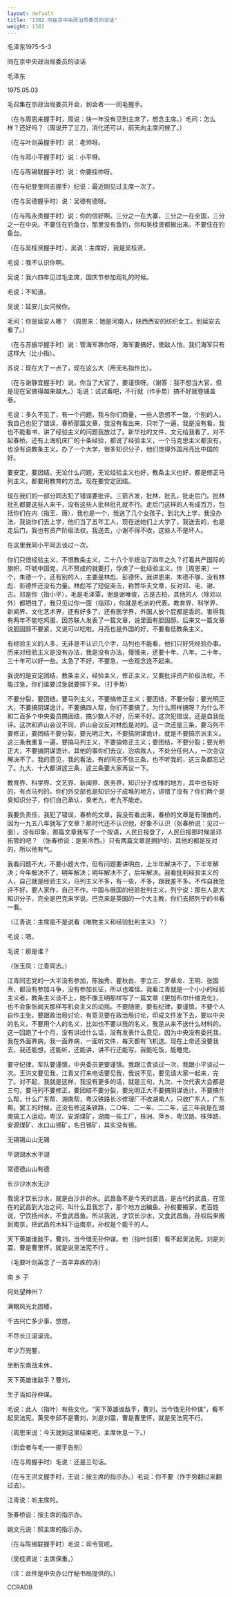 ```yaml
---
layout: default
title: "1382.同在京中央政治局委员的谈话"
weight: 1382
---
```


毛泽东1975-5-3

同在京中央政治局委员的谈话

毛泽东

1975.05.03

毛召集在京政治局委员开会，到会者一一同毛握手。

（在与周恩来握手时，周说：快一年没有见到主席了，想念主席。）毛问：怎么样？还好吗？（周说开了三刀，消化还可以，前天向主席问候了。）

（在与叶剑英握手时）说：老帅呀。

（在与邓小平握手时）说：小平呀。

（在与陈锡联握手时）说：你要挂帅呀。

（在与纪登奎同志握手）纪说：最近刚见过主席一次了。

（在与吴德握手时）说：吴德有德呀。

（在与陈永贵握手时）说：你的信好啊。三分之一在大寨，三分之一在全国，三分之一在中央。不要住在钓鱼台，那里没有鱼钓，你和吴桂贤都搬出来。不要住在钓鱼台。

（在与吴桂贤握手时），吴说：主席好，我是吴桂贤。

毛说：我不认识你啊。

吴说：我六四年见过毛主席，国庆节参加观礼的时候。

毛说：不知道。

吴说：延安儿女问候你。

毛问：你是延安人哪？  （周恩来：她是河南人，陕西西安的纺织女工。到延安去看了。）

（在与苏振华握手时）说：管海军靠你呀，海军要搞好，使敌人怕，我们海军只有这样大（比小指）。

苏说：现在大了一点了，现在这么大（用无名指作比）。

（在与谢静宜握手时）说，你当了大官了，要谨慎呀。（谢答：我不想当大官，但是现在官做得越来越大。）毛说：试试看吧，不行就（作手势）搞不好就卷铺盖卷。

毛说：多久不见了，有一个问题，我与你们商量，一些人思想不一致，个别的人。我自己也犯了错误，春桥那篇文章，我没有看出来，只听了一遍，我是没有看，我也不能看书，讲了经验主义的问题我放过了。新华社的文件，文元给我看了，对不起春桥。还有上海机床厂的十条经验，都说了经验主义，一个马克思主义都没有，也没有说教条主义。办了一个大学，很多知识分子，他们觉得外国月亮比中国的好。

要安定，要团结。无论什么问题，无论经验主义也好，教条主义也好，都是修正马列主义，都要用教育的方法。现在要安定团结。

现在我们的一部分同志犯了错误要批评。三箭齐发，批林，批孔，批走后门。批林批孔都要这些人来干，没有这些人批林批孔就不行。走后门这样的人有成百万，包括你们在内（指王、唐），我也是一个，我送了几个女孩子，到北大上学，我没办法，我说你们去上学，他们当了五年工人，现在送她们上大学了，我送去的，也是走后门，我也有资产阶级法权，我送去，小谢不得不收，这些人不是坏人。

在这里我同小平同志谈过一次。

你们只恨经验主义，不恨教条主义，二十八个半统治了四年之久？打着共产国际的旗帜，吓唬中国党，凡不赞成的就要打，俘虏了一批经验主义。你［周恩来］一个，朱德一个，还有别的人，主要是林彪、彭德怀。我讲恩来、朱德不够，没有林彪、彭德怀还没有力量。林彪写了短促突击，称赞华夫文章，反对邓、毛、谢、古。邓是你（指小平），毛是毛泽覃，谢是谢唯俊，古是古柏，其他的人（除邓以外）都牺牲了，我只见过你一面（指邓），你就是毛派的代表。教育界、科学界、新闻界、文化艺术界，还有好多了，还有医学界，外国人放个屁都是香的。害得我有两年不能吃鸡蛋，因苏联人发表了一篇文章，说里面有胆固醇。后来又一篇文章说胆固醇不要紧，又说可以吃啦。月亮也是外国的好，不要看低教条主义。

有经验主义的人多，无非是不认识几个字，马列也不能看，他们只好凭经验办事。历来对经验主义是没有办法，我是没有办法，慢慢来，还要十年、八年，二十年，三十年可以好一些。太急了不好，不要急，一些观念连不起来。

我说的是安定团结，教条主义，经验主义，修正主义，又要批评资产阶级法权，不能过急，你们谁要过急就要摔下来。（打手势）

不要分裂，要团结。要马列主义，不要搞修正主义；要团结，不要分裂；要光明正大，不要搞阴谋诡计。不要搞四人帮，你们不要搞了，为什么照样搞呀？为什么不和二百多个中央委员搞团结，搞少数人不好，历来不好。这次犯错误，还是自我批评。这次和庐山会议不同，庐山会议反对林彪是对的。这一次还是三条，要马列不要修正，要团结不要分裂，要光明正大，不要搞阴谋诡计，就是不要搞宗派主义。这三条我重复一遍，要搞马列主义，不要搞修正主义；要团结，不要分裂；要光明正大，不要搞阴谋诡计。其他的事你们去议，治病救人，不处分任何人，一次会议解决不了。我的意见，我的看法，有的同志不信三条，也不听我的，这三条都忘记了。九大、十大都讲这三条，这三条要大家再议一下。

教育界、科学界、文艺界、新闻界、医务界，知识分子成堆的地方，其中也有好的，有点马列的。你们外交部也是知识分子成堆的地方，讲错了没有？你们两个是臭知识分子，你们自己承认，臭老九，老九不能走。

我要负责任，我犯了错误，春桥的文章，我没有看出来，春桥的文章是有理由的，因为一九五八年就写了文章？那时代还不认识他，好象不认识（张春桥说：见过一面），没有印象，那篇文章我写了一个按语，人民日报登了，人民日报那时候是邓拓管的吧？ （张春桥说：是吴冷西。）只有两篇文章是拥护的，其他的都是反对的，所以他有气。

我看问题不大，不要小题大作，但有问题要讲明白，上半年解决不了，下半年解决；今年解决不了，明年解决；明年解决不了，后年解决。我看批判经验主义的人，自己就是经验主义，马列主义不多，有一些，不多，跟我差不多。不作自我批评不好，要人家作，自己不作。中国与俄国的经验批判主义，列宁说：那些人是大知识分子，完全是巴克来学说。巴克来是英国的一个大主教，你们去把列宁的书看一看。

（江青说：主席是不是说看《唯物主义和经验批判主义》？）

毛说：嗯。

毛说：那是谁？

（张玉凤：江青同志。）

江青同志党的一大半没有参加，陈独秀、瞿秋白、李立三、罗章龙、王明、张国焘，都没有参加斗争，没有参加长征，所以也难怪。我看江青就是一个小小的经验主义者，教条主义谈不上，她不像王明那样写了一篇文章《更加布尔什维克化》，也不会象张闻天那样写机会主义的动摇。不要随便，要有纪律，要谨慎，不要个人自作主张，要跟政治局讨论，有意见要在政治局讨论，印成文件发下去，要以中央的名义，不要用个人的名义，比如也不要以我的名义，我是从来不送什么材料的。这一回跑了十个月，没有讲过什么话，没有发表什么意见，因为中央没有委托我，我在外面养病，我一面养病，一面听文件，每天都有飞机送。现在上帝还没要我去，我还能想，还能听，还能讲，讲不行还能写。我能吃饭，能睡觉。

要守纪律，军队要谨慎，中央委员更要谨慎。我跟江青谈过一次，我跟小平谈过一次。王洪文要见我，江青又打来电话要见我，我说不见，要见请大家一起来，完了。对不起，我就是这样，我没有更多的话，就是三句，九次、十次代表大会都是三句，要马列不要修正，要团结不要分裂，要光明正大不要搞阴谋诡计。不要搞什么帮，什么广东帮、湖南帮，粤汉铁路长沙修理厂不收湖南人，只收广东人，广东帮。罢工的时候，还没有修这条铁路，二○年、二一年、二二年，这三年我是在湖南搞工人运动，粤汉、安源煤矿，湖南一些工厂，株洲、萍乡、粤汉路、株萍路、安源煤矿、水口山锡矿，名日锡矿，其实没有锡。

无锡锡山山无锡

平湖湖水水平湖

常德德山山有德

长沙沙水水无沙

我说才饮长沙水，就是白沙井的水。武昌鱼不是今天的武昌，是古代的武昌，在现在的武昌到大冶之间，叫什么县我忘了，那个地方出鳊鱼。孙权要搬家，老百姓说，宁饮扬州水，不食武昌鱼。所以我说，才饮长沙水，又食武昌鱼。孙权后来搬到南京，把武昌的木料下运南京，孙权是个能干的人。

天下英雄谁敌手，曹刘，当今惜无孙仲谋。他（指叶剑英）看不起吴法宪。刘是刘震，曹是曹里怀，就是说吴法宪不行 。

（毛要叶剑英念了一首辛弃疾的诗）

南  乡  子

何处望神州？

满眼风光北固楼，

千古兴亡多少事，悠悠，

不尽长江滚滚流。

年少万兜鍪，

坐断东南战未休，

天下英雄谁敌手？曹刘，

生子当如孙仲谋。

毛说：此人（指叶）有些文化。“天下英雄谁敌手，曹刘，当今惜无孙仲谋”，看不起吴法宪。黄吴李邱不是曹刘，刘是刘震，曹是曹里怀，就是吴法宪不行。

（周恩来说：今天就到这里结束吧，主席休息一下。）

（到会者与毛一一握手告别）

（在与周握手时）毛说：还是三句话。

（在与王洪文握手时，王说：按主席的指示办。）毛说：你不要（作手势翻过来翻过去）。

江青说：听主席的。

张春桥说：按主席的指示办。

姚文元说：照主席的指示办。

（在与陈锡联握手时）毛说：司令官呢。

（吴桂贤说：主席保重。）

（注：此件是中央办公厅秘书局提供的。）

CCRADB

